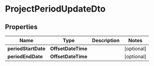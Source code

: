 

# ProjectPeriodUpdateDto


## Properties

| Name | Type | Description | Notes |
|------------ | ------------- | ------------- | -------------|
|**periodStartDate** | **OffsetDateTime** |  |  [optional] |
|**periodEndDate** | **OffsetDateTime** |  |  [optional] |



